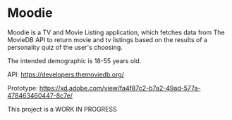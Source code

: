 # Moodie
Moodie is a TV and Movie Listing application, which fetches data from The MovieDB API to return movie and tv listings based on the results of a personality quiz of the user's choosing. 

The intended demographic is 18-55 years old. 

API: https://developers.themoviedb.org/

Prototype: https://xd.adobe.com/view/fa4f87c2-b7a2-49ad-577a-478463460447-8c7e/

This project is a WORK IN PROGRESS
